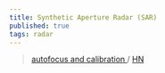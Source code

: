 ```yaml
---
title: Synthetic Aperture Radar (SAR)
published: true
tags: radar
---
```

> [autofocus and calibration ](https://hforsten.com/synthetic-aperture-radar-autofocus-and-calibration.html) / [HN](https://news.ycombinator.com/item?id=45512300)
